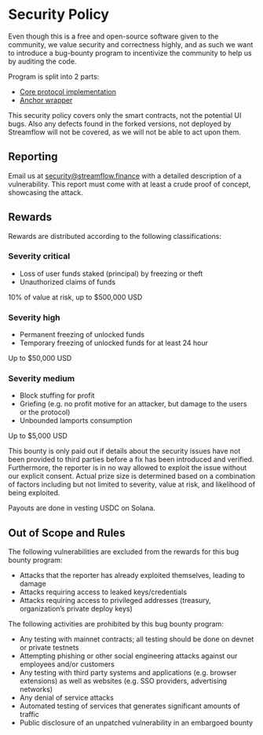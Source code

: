# Security Policy

Even though this is a free and open-source software given to the community, we value security and correctness highly, and as such we want to introduce a bug-bounty program to incentivize the community to help us by auditing the code.

Program is split into 2 parts:
- [Core protocol implementation](https://github.com/streamflow-finance/timelock-crate/tree/community)
- [Anchor wrapper](https://github.com/streamflow-finance/js-sdk/tree/community)

This security policy covers only the smart contracts, not the potential UI bugs. Also any defects found in the forked versions, not deployed by Streamflow will not be covered, as we will not be able to act upon them.

## Reporting
Email us at security@streamflow.finance with a detailed description of a vulnerability. This report must come with at least a crude proof of concept, showcasing the attack. 

## Rewards

Rewards are distributed according to the following classifications:

### Severity critical

- Loss of user funds staked (principal) by freezing or theft
- Unauthorized claims of funds

10% of value at risk, up to $500,000 USD

### Severity high

- Permanent freezing of unlocked funds
- Temporary freezing of unlocked funds for at least 24 hour

Up to $50,000 USD

### Severity medium

- Block stuffing for profit
- Griefing (e.g. no profit motive for an attacker, but damage to the users or the protocol)
- Unbounded lamports consumption 

Up to $5,000 USD

This bounty is only paid out if details about the security issues have not been provided to third parties before a fix has been introduced and verified. Furthermore, the reporter is in no way allowed to exploit the issue without our explicit consent. Actual prize size is determined based on a combination of factors including but not limited to severity, value at risk, and likelihood of being exploited.

Payouts are done in vesting USDC on Solana.

## Out of Scope and Rules

The following vulnerabilities are excluded from the rewards for this bug bounty program:
- Attacks that the reporter has already exploited themselves, leading to damage
- Attacks requiring access to leaked keys/credentials
- Attacks requiring access to privileged addresses (treasury, organization’s private deploy keys)

The following activities are prohibited by this bug bounty program:
- Any testing with mainnet contracts; all testing should be done on devnet or private testnets
- Attempting phishing or other social engineering attacks against our employees and/or customers
- Any testing with third party systems and applications (e.g. browser extensions) as well as websites (e.g. SSO providers, advertising networks)
- Any denial of service attacks
- Automated testing of services that generates significant amounts of traffic
- Public disclosure of an unpatched vulnerability in an embargoed bounty
